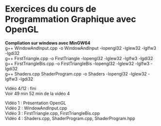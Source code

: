 # Exercices du cours de Programmation Graphique avec OpenGL  
  
**Compliation sur windows avec MinGW64**  
g++ WindowAndInput.cpp -o WindowAndInput -lopengl32 -lglew32 -lglfw3 -lgdi32  
g++ FirstTriangle.cpp -o FirstTriangle -lopengl32 -lglew32 -lglfw3 -lgdi32  
g++ FirstTriangleBis.cpp -o FirstTriangleBis -lopengl32 -lglew32 -lglfw3 -lgdi32  
g++ Shaders.cpp ShaderProgram.cpp -o Shaders -lopengl32 -lglew32 -lglfw3 -lgdi32  
  
Vidéo 4/12 : fini  
Voir 49 min 52 min de la vidéo 4  

Vidéo 1 : Présentation OpenGL  
Vidéo 2 : WindowAndInput.cpp  
Vidéo 3 : FirstTriangle.cpp, FirstTriangleBis.cpp  
Vidéo 4 : Shaders.cpp, ShaderProgram.cpp, ShaderProgram.hpp  
